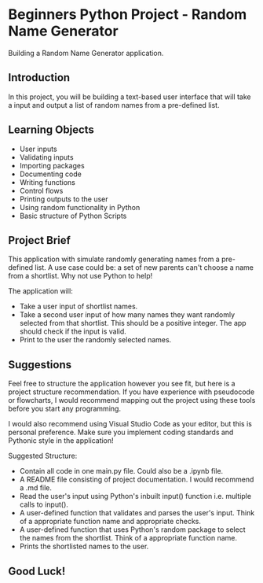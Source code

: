 # Beginners Python Project - Random Name Generator
Building a Random Name Generator application.
## Introduction 
In this project, you will be building a text-based user interface that will take a input and output a list of random names from a pre-defined list. 

## Learning Objects
- User inputs
- Validating inputs
- Importing packages
- Documenting code 
- Writing functions
- Control flows
- Printing outputs to the user
- Using random functionality in Python
- Basic structure of Python Scripts

## Project Brief
This application with simulate randomly generating names from a pre-defined list. A use case could be: a set of new parents can't choose a name from a shortlist. Why not use Python to help! 

The application will: 
- Take a user input of shortlist names.
- Take a second user input of how many names they want randomly selected from that shortlist. This should be a positive integer. The app should check if the input is valid.
- Print to the user the randomly selected names. 

## Suggestions
Feel free to structure the application however you see fit, but here is a project structure recommendation. If you have experience with pseudocode or flowcharts, I would recommend mapping out the project using these tools before you start any programming. 

I would also recommend using Visual Studio Code as your editor, but this is personal preference. Make sure you implement coding standards and Pythonic style in the application!

Suggested Structure:
- Contain all code in one main.py file. Could also be a .ipynb file. 
- A README file consisting of project documentation. I would recommend a .md file.
- Read the user's input using Python's inbuilt input() function i.e. multiple calls to input().
- A user-defined function that validates and parses the user's input. Think of a appropriate function name and appropriate checks.
- A user-defined function that uses Python's random package to select the names from the shortlist. Think of a appropriate function name.
- Prints the shortlisted names to the user.

## Good Luck!